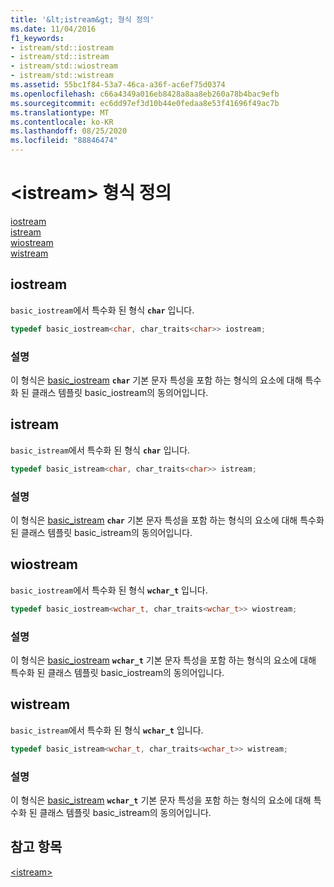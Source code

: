 ```yaml
---
title: '&lt;istream&gt; 형식 정의'
ms.date: 11/04/2016
f1_keywords:
- istream/std::iostream
- istream/std::istream
- istream/std::wiostream
- istream/std::wistream
ms.assetid: 55bc1f84-53a7-46ca-a36f-ac6ef75d0374
ms.openlocfilehash: c66a4349a016eb8428a8aa8eb260a78b4bac9efb
ms.sourcegitcommit: ec6dd97ef3d10b44e0fedaa8e53f41696f49ac7b
ms.translationtype: MT
ms.contentlocale: ko-KR
ms.lasthandoff: 08/25/2020
ms.locfileid: "88846474"
---
```

# <a name="ltistreamgt-typedefs"></a>&lt;istream&gt; 형식 정의

[iostream](#iostream)\
[istream](#istream)\
[wiostream](#wiostream)\
[wistream](#wistream)

## <a name="iostream"></a><a name="iostream"></a> iostream

`basic_iostream`에서 특수화 된 형식 **`char`** 입니다.

```cpp
typedef basic_iostream<char, char_traits<char>> iostream;
```

### <a name="remarks"></a>설명

이 형식은 [basic_iostream](../standard-library/basic-iostream-class.md) **`char`** 기본 문자 특성을 포함 하는 형식의 요소에 대해 특수화 된 클래스 템플릿 basic_iostream의 동의어입니다.

## <a name="istream"></a><a name="istream"></a> istream

`basic_istream`에서 특수화 된 형식 **`char`** 입니다.

```cpp
typedef basic_istream<char, char_traits<char>> istream;
```

### <a name="remarks"></a>설명

이 형식은 [basic_istream](../standard-library/basic-istream-class.md) **`char`** 기본 문자 특성을 포함 하는 형식의 요소에 대해 특수화 된 클래스 템플릿 basic_istream의 동의어입니다.

## <a name="wiostream"></a><a name="wiostream"></a> wiostream

`basic_iostream`에서 특수화 된 형식 **`wchar_t`** 입니다.

```cpp
typedef basic_iostream<wchar_t, char_traits<wchar_t>> wiostream;
```

### <a name="remarks"></a>설명

이 형식은 [basic_iostream](../standard-library/basic-iostream-class.md) **`wchar_t`** 기본 문자 특성을 포함 하는 형식의 요소에 대해 특수화 된 클래스 템플릿 basic_iostream의 동의어입니다.

## <a name="wistream"></a><a name="wistream"></a> wistream

`basic_istream`에서 특수화 된 형식 **`wchar_t`** 입니다.

```cpp
typedef basic_istream<wchar_t, char_traits<wchar_t>> wistream;
```

### <a name="remarks"></a>설명

이 형식은 [basic_istream](../standard-library/basic-istream-class.md) **`wchar_t`** 기본 문자 특성을 포함 하는 형식의 요소에 대해 특수화 된 클래스 템플릿 basic_istream의 동의어입니다.

## <a name="see-also"></a>참고 항목

[\<istream>](../standard-library/istream.md)
